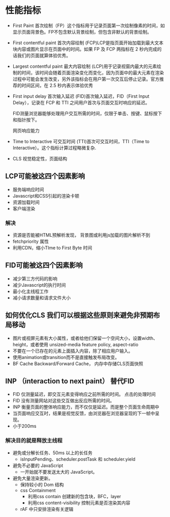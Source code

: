 # 性能指标

- First Paint 首次绘制（FP）这个指标用于记录页面第一次绘制像素的时间，如显示页面背景色。FP不包含默认背景绘制，但包含非默认的背景绘制。
- First contentful paint 首次内容绘制 (FCP)LCP是指页面开始加载到最大文本块内容或图片显示在页面中的时间。如果 FP 及 FCP 两指标在 2 秒内完成的话我们的页面就算体验优秀。
- Largest contentful paint 最大内容绘制 (LCP)用于记录视窗内最大的元素绘制的时间，该时间会随着页面渲染变化而变化，因为页面中的最大元素在渲染过程中可能会发生改变，另外该指标会在用户第一次交互后停止记录。官方推荐的时间区间，在 2.5 秒内表示体验优秀
- First input delay 首次输入延迟 (FID)首次输入延迟，FID（First Input Delay），记录在 FCP 和 TTI 之间用户首次与页面交互时响应的延迟。

    FID测量浏览器能够处理用户交互所需的时间，仅限于单击、按键、鼠标按下和指针按下。

    网页响应能力

- Time to Interactive 可交互时间 (TTI)首次可交互时间，TTI（Time to Interactive）。这个指标计算过程略微复杂.
- CLS 视觉稳定性，页面结构

## LCP可能被这四个因素影响

- 服务端响应时间
- Javascript和CSS引起的渲染卡顿
- 资源加载时间
- 客户端渲染

### 解决

- 资源是否能被HTML预解析发现， 背景图或利用js加载的图片解析不到
- fetchpriority 属性
- 利用CDN，缩小TIme to First Byte 时间

## FID可能被这四个因素影响

- 减少第三方代码的影响
- 减少Javascript的执行时间
- 最小化主线程工作
- 减小请求数量和请求文件大小

## 如何优化CLS 我们可以根据这些原则来避免非预期布局移动

- 图片或视屏元素有大小属性，或者给他们保留一个空间大小，设置width、height，或者使用 unsized-media feature policy, aspect-ratio
- 不要在一个已存在的元素上面插入内容，除了相应用户输入。
- 使用animation或transition而不是直接触发布局改变。
- BF Cache Backward/Forward Cache， 内存中存储CLS页面快照

## INP （interaction to next paint） 替代FID

- FID 仅测量延迟，即交互元素变得响应之前所需的时间。 点击的处理时间
- FID 没有测量网站对这些交互做出反应所需的时间。
- INP 衡量页面的整体响应能力，而不仅仅是延迟。而是整个页面生命周期中
- 当页面响应交互时，结果是视觉反馈，由浏览器在浏览器呈现的下一帧中呈现。
- 小于200ms

### 解决目的就是释放主线程

- 避免或分解长任务、50ms 以上的长任务
  - isInputPending、scheduler.postTask 和 scheduler.yield
- 避免不必要的 JavaScript
  - 一开始就不要发送太大的 JavaScript。
- 避免大量渲染更新。
  - 保持较小的 Dom 结构
  - css Containment
    - 利用css contain 创建新的包含块，BFC，layer
    - 利用css content-visibility 控制元素是否渲染其内容
  - rAF 中只安排渲染有关逻辑
